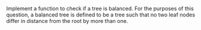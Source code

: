 Implement a function to check if a tree is balanced. For the purposes of this question, a balanced tree is defined to be a tree such that no two leaf nodes differ in distance from the root by more than one.